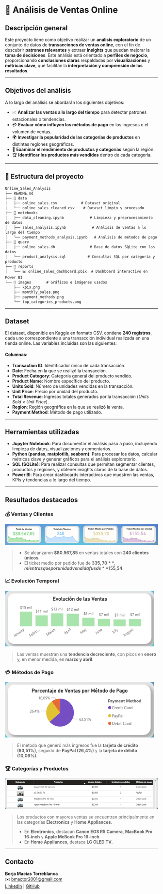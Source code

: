 # 🛒 Análisis de Ventas Online

## Descripción general

Este proyecto tiene como objetivo realizar un **análisis exploratorio** de un conjunto de datos de **transacciones de ventas online**, con el fin de descubrir **patrones relevantes** y extraer **insights** que puedan mejorar la **toma de decisiones**. Este análisis está orientado a **perfiles de negocio**, proporcionando **conclusiones claras** respaldadas por **visualizaciones** y **métricas clave**, que facilitan la **interpretación y comprensión de los resultados**.

--------

## Objetivos del análisis

A lo largo del análisis se abordarán los siguientes objetivos:

- 📈 **Analizar las ventas a lo largo del tiempo** para detectar patrones estacionales o tendencias.
- 💳 **Evaluar cómo influyen los métodos de pago** en los ingresos o el volumen de ventas.
- 🌍 **Investigar la popularidad de las categorías de productos** en distintas regiones geográficas.
- 📌 **Examinar el rendimiento de productos y categorías** según la región.
- 🏆 **Identificar los productos más vendidos** dentro de cada categoría.

--------

## 📂 Estructura del proyecto

```
Online_Sales_Analysis
├── README.md
├── 📁 data
│   ├── online_sales.csv           # Dataset original
│   └── online_sales_cleaned.csv    # Dataset limpio y procesado
├── 📁 notebooks
│   ├── data_cleaning.ipynb            # Limpieza y preprocesamiento de datos
│   ├── sales_analysis.ipynb            # Análisis de ventas a lo largo del tiempo
│   └── payment_methods_analysis.ipynb   # Análisis de métodos de pago
├── 📁 query
│   ├── online_sales.db                # Base de datos SQLite con los datos
│   └── product_analysis.sql          # Consultas SQL por categoría y producto
├── 📁 reports
│   └── 📊 online_sales_dashboard.pbix  # Dashboard interactivo en Power BI
└── 📁 images       # Gráficos e imágenes usados
    ├── kpis.png
    ├── monthly_sales.png
    ├── payment_methods.png
    └── top_categories_products.png

```

--------

## Dataset

El dataset, disponible en Kaggle en formato CSV, contiene **240 registros**, cada uno correspondiente a una transacción individual realizada en una tienda online. Las variables incluidas son las siguientes:

#### **Columnas**:

- **Transaction ID**: Identificador único de cada transacción.  
- **Date**: Fecha en la que se realizó la transacción.  
- **Product Category**: Categoría general del producto vendido.  
- **Product Name**: Nombre específico del producto.  
- **Units Sold**: Número de unidades vendidas en la transacción.  
- **Unit Price**: Precio por unidad del producto.  
- **Total Revenue**: Ingresos totales generados por la transacción (*Units Sold × Unit Price*).  
- **Region**: Región geográfica en la que se realizó la venta.
- **Payment Method**: Método de pago utilizado.

--------

## Herramientas utilizadas

- **Jupyter Notebook**: Para documentar el análisis paso a paso, incluyendo limpieza de datos, visualizaciones y comentarios.  
- **Python (pandas, matplotlib, seaborn)**: Para procesar los datos, calcular métricas clave y generar gráficos para el análisis exploratorio.  
- **SQL (SQLite)**: Para realizar consultas que permitan segmentar clientes, productos y regiones, y obtener insights claros de la base de datos.  
- **Power BI**: Para crear dashboards interactivos que muestren las ventas, KPIs y tendencias a lo largo del tiempo.

--------

## Resultados destacados

### 💰 Ventas y Clientes 
![KPIs principales](images/kpis.png)
> - Se alcanzaron **$80.567,85** en ventas totales con **240 clientes únicos**.
> - El ticket medio por pedido fue de **$335,70** , mientras que por unidad vendida fue de **$155,54**.

### 📈 Evolución Temporal 
![Ventas por mes](images/monthly_sales.png)
> Las ventas muestran una **tendencia decreciente**, con picos en **enero** y, en menor medida, en **marzo y abril**.

### 💳 Métodos de Pago 
![Métodos de pago](images/payment_methods.png)
> El método que generó más ingresos fue la **tarjeta de crédito (63,51%)**, seguido de **PayPal (26,4%)** y la **tarjeta de débito (10,09%)**.

### 🏆 Categorías y Productos 
![Top Productos](images/top_categories_products.png)
> Los productos con mayores ventas se encuentran principalmente en las categorías **Electronics** y **Home Appliances**.  
> - En **Electronics**, destacan **Canon EOS R5 Camera**, **MacBook Pro 16-inch** y **Apple McBook Pro 16-inch**.  
> - En **Home Appliances**, destaca **LG OLED TV**.

--------

## Contacto

**Borja Macías Torreblanca**  
✉️ bmactor2001@gmail.com  
[LinkedIn](https://www.linkedin.com/in/borjamacias) | [GitHub](https://github.com/bxrjamt)

 















